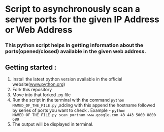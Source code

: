 # Script to asynchronously scan a server ports for the given IP Address or Web Address

### This python script helps in getting information about the ports(opened/closed) available in the given web address.

## Getting started : 
1. Install the latest python version available in the official website(www.python.org)
2. Fork this repository 
3. Move into that forked .py file
4. Run the script in the terminal with the command `python NAMED_OF_THE_FILE.py` ,adding with this append the hostname followed by series of ports you want to check . Example - `python NAMED_OF_THE_FILE.py scan_portnum www.google.com 43 443 5000 8800 689`
6. The output will be displayed in terminal. 
